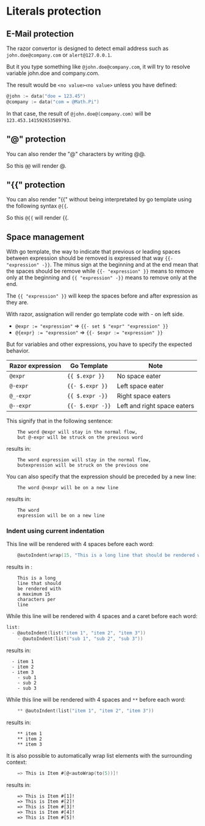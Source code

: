 # Literals protection

## E-Mail protection

The razor convertor is designed to detect email address such as `john.doe@company.com` or `alert@127.0.0.1`.

But it you type something like `@john.doe@company.com`, it will try to resolve variable john.doe and company.com.

The result would be `<no value><no value>` unless you have defined:

```go
@john := data("doe = 123.45")
@company := data("com = @Math.Pi")
```

In that case, the result of `@john.doe@(company.com)` will be `123.453.141592653589793`.

## "&#64;" protection

You can also render the "&#64;" characters by writing &#64;&#64;.

So this `@@` will render &#64;.

## "&#123;&#123;" protection

You can also render "&#123;&#123;" without being interpretated by go template using the following syntax `@{{`.

So this `@{{` will render &#123;&#123;.

## Space management

With go template, the way to indicate that previous or leading spaces between expression should be removed is expressed
that way `{{- "expression" -}}`. The minus sign at the beginning and at the end mean that the spaces should be remove while
`{{- "expression" }}` means to remove only at the beginning and `{{ "expression" -}}` means to remove only at the end.

The `{{ "expression" }}` will keep the spaces before and after expression as they are.

With razor, assignation will render go template code with - on left side.

* `@expr := "expression"` => `{{- set $ "expr" "expression" }}`
* `@{expr} := "expression"` => `{{- $expr := "expression" }}`

But for variables and other expressions, you have to specify the expected behavior.

| Razor expression | Go Template      | Note
| ---------------- | -----------      | ----
| `@expr`          | `{{ $.expr }}`   | No space eater
| `@-expr`         | `{{- $.expr }}`  | Left space eater
| `@_-expr`        | `{{ $.expr -}}`  | Right space eaters
| `@--expr`        | `{{- $.expr -}}` | Left and right space eaters

This signify that in the following sentence:

```text
    The word @expr will stay in the normal flow,
    but @-expr will be struck on the previous word
```

results in:

```text
    The word expression will stay in the normal flow,
    butexpression will be struck on the previous one
```

You can also specify that the expression should be preceded by a new line:

```text
    The word @<expr will be on a new line
```

results in:

```text
    The word
    expression will be on a new line
```

### Indent using current indentation

This line will be rendered with 4 spaces before each word:

```go
    @autoIndent(wrap(15, "This is a long line that should be rendered with a maximum 15 characters per line"))
```

results in :

```text
    This is a long
    line that should
    be rendered with
    a maximum 15
    characters per
    line
```

While this line will be rendered with 4 spaces and a caret before each word:

```go
list:
  - @autoIndent(list("item 1", "item 2", "item 3"))
    - @autoIndent(list("sub 1", "sub 2", "sub 3"))
```

results in:

```text
  - item 1
  - item 2
  - item 3
    - sub 1
    - sub 2
    - sub 3
```

While this line will be rendered with 4 spaces and `**` before each word:

```go
    ** @autoIndent(list("item 1", "item 2", "item 3"))
```

results in:

```text
    ** item 1
    ** item 2
    ** item 3
```

It is also possible to automatically wrap list elements with the surrounding context:

```go
    => This is Item #[@<autoWrap(to(5))]!
```

results in:

```text
    => This is Item #[1]!
    => This is Item #[2]!
    => This is Item #[3]!
    => This is Item #[4]!
    => This is Item #[5]!
```
